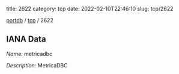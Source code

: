 title: 2622
category: tcp
date: 2022-02-10T22:46:10
slug: tcp/2622

[portdb](/) / [tcp](/category/tcp.html) / 2622


## IANA Data

_Name:_ metricadbc

_Description:_ MetricaDBC

